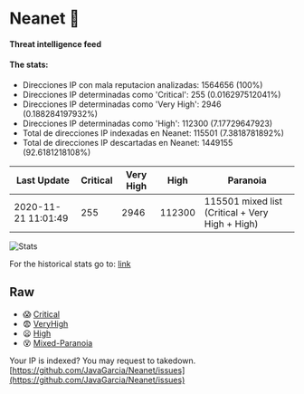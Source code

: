 # Neanet :hocho:
#### Threat intelligence feed
#### The stats:

- Direcciones IP con mala reputacion analizadas: 1564656 (100%)
- Direcciones IP determinadas como 'Critical':  255 (0.016297512041%)
- Direcciones IP determinadas como 'Very High':  2946 (0.188284197932%)
- Direcciones IP determinadas como 'High':  112300 (7.17729647923)
- Total de direcciones IP indexadas en Neanet:  115501 (7.3818781892%)
- Total de direcciones IP descartadas en Neanet:  1449155 (92.6181218108%)

| Last Update | Critical | Very High | High | Paranoia |
| --- | --- | --- | --- | --- |
| 2020-11-21 11:01:49 | 255 | 2946 | 112300 | 115501 mixed list (Critical + Very High + High)|

![Stats](https://docs.google.com/spreadsheets/d/e/2PACX-1vSnaNMIXVabIpDJjufMlzH7poXnshF3mgd8Is1g9ytUEzVsP5my4Trn8f-xkoLLQ38xpL3HtmUexLo6/pubchart?oid=501124687&format=image)

For the historical stats go to: [link](/stats.csv)
## Raw
- :scream: [Critical](https://raw.githubusercontent.com/JavaGarcia/Neanet/master/blacklists/neanet_critical.txt)
- :fearful: [VeryHigh](https://raw.githubusercontent.com/JavaGarcia/Neanet/master/blacklists/neanet_veryHigh.txtt)
- :frowning: [High](https://raw.githubusercontent.com/JavaGarcia/Neanet/master/blacklists/neanet_high.txt)
- :dizzy_face: [Mixed-Paranoia](https://raw.githubusercontent.com/JavaGarcia/Neanet/master/blacklists/neanet_all.txt)


Your IP is indexed? You may request to takedown. [https://github.com/JavaGarcia/Neanet/issues](https://github.com/JavaGarcia/Neanet/issues)





























































































































































































































































































































































































































































































































































































































































































































































































































































































































































































































































































































































































































































































































































































































































































































































































































































































































































































































































































































































































































































































































































































































































































































































































